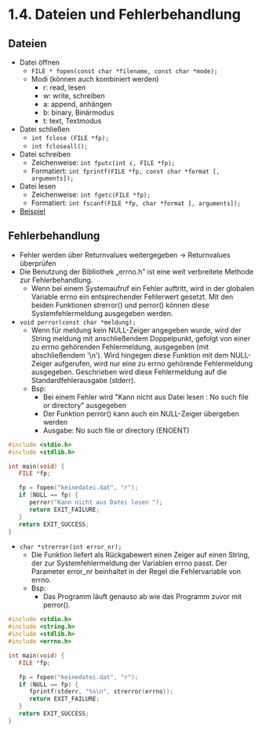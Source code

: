 # 1.4. Dateien und Fehlerbehandlung

## Dateien
* Datei öffnen
  - `FILE * fopen(const char *filename, const char *mode);`
  - Modi (können auch kombiniert werden)
    - r: read, lesen
    - w: write, schreiben
    - a: append, anhängen
    - b: binary, Binärmodus
    - t: text, Textmodus
* Datei schließen
  - `int fclose (FILE *fp);`
  - `int fcloseall();`
* Datei schreiben
  - Zeichenweise: `int fputc(int c, FILE *fp);`
  - Formatiert: `int fprintf(FILE *fp, const char *format [, arguments]);`
* Datei lesen
  - Zeichenweise: `int fgetc(FILE *fp);`
  -  Formatiert: `int fscanf(FILE *fp, char *format [, arguments]);`
* [Beispiel]()

## Fehlerbehandlung
* Fehler werden über Returnvalues weitergegeben -> Returnvalues überprüfen
* Die Benutzung der Bibliothek „errno.h” ist eine weit verbreitete Methode zur Fehlerbehandlung.
  - Wenn bei einem Systemaufruf ein Fehler auftritt, wird in der globalen Variable errno ein entsprechender Fehlerwert gesetzt. Mit den beiden Funktionen strerror() und perror() können diese Systemfehlermeldung ausgegeben werden.
* `void perror(const char *meldung);`
  - Wenn für meldung kein NULL-Zeiger angegeben wurde, wird der String meldung mit anschließendem Doppelpunkt, gefolgt von einer zu errno gehörenden Fehlermeldung, ausgegeben (mit abschließendem '\n'). Wird hingegen diese Funktion mit dem NULL-Zeiger aufgerufen, wird nur eine zu errno gehörende Fehlermeldung ausgegeben. Geschrieben wird diese Fehlermeldung auf die Standardfehlerausgabe (stderr).
  - Bsp:
    - Bei einem Fehler wird "Kann nicht aus Datei lesen : No such file or directory" ausgegeben
    - Der Funktion perror() kann auch ein NULL-Zeiger übergeben werden
    - Ausgabe: No such file or directory (ENOENT)

```c
#include <stdio.h>
#include <stdlib.h>

int main(void) {
   FILE *fp;

   fp = fopen("keinedatei.dat", "r");
   if (NULL == fp) {
      perror("Kann nicht aus Datei lesen ");
      return EXIT_FAILURE;
   }
   return EXIT_SUCCESS;
}
```

* `char *strerror(int error_nr);`
  - Die Funktion liefert als Rückgabewert einen Zeiger auf einen String, der zur Systemfehlermeldung der Variablen errno passt. Der Parameter error_nr beinhaltet in der Regel die Fehlervariable von errno.
  - Bsp:
    - Das Programm läuft genauso ab wie das Programm zuvor mit perror().

```c
#include <stdio.h>
#include <string.h>
#include <stdlib.h>
#include <errno.h>

int main(void) {
   FILE *fp;

   fp = fopen("keinedatei.dat", "r");
   if (NULL == fp) {
      fprintf(stderr, "%s\n", strerror(errno));
      return EXIT_FAILURE;
   }
   return EXIT_SUCCESS;
}
```

